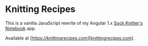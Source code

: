 # Knitting Recipes

This is a vanilla JavaScript rewrite of my Angular 1.x [Sock Knitter's Notebook](https://github.com/rmleg/sock-knitters-notebook) app.

Available at [https://knittingrecipes.com][knittingrecipes.com].
